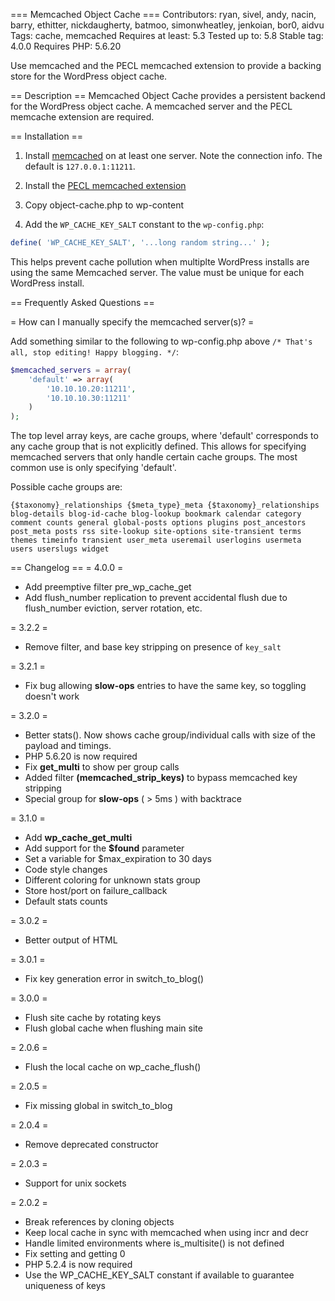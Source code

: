 === Memcached Object Cache ===
Contributors: ryan, sivel, andy, nacin, barry, ethitter, nickdaugherty, batmoo, simonwheatley, jenkoian, bor0, aidvu
Tags: cache, memcached
Requires at least: 5.3
Tested up to: 5.8
Stable tag: 4.0.0
Requires PHP: 5.6.20

Use memcached and the PECL memcached extension to provide a backing store for the WordPress object cache.

== Description ==
Memcached Object Cache provides a persistent backend for the WordPress object cache. A memcached server and the PECL memcache extension are required.

== Installation ==
1. Install [memcached](http://danga.com/memcached) on at least one server. Note the connection info. The default is `127.0.0.1:11211`.

1. Install the [PECL memcached extension](http://pecl.php.net/package/memcached)

1. Copy object-cache.php to wp-content

1. Add the `WP_CACHE_KEY_SALT` constant to the `wp-config.php`:

```php
define( 'WP_CACHE_KEY_SALT', '...long random string...' );
```

This helps prevent cache pollution when multiplte WordPress installs are using the same Memcached server. The value must be unique for each WordPress install.

== Frequently Asked Questions ==

= How can I manually specify the memcached server(s)? =

Add something similar to the following to wp-config.php above `/* That's all, stop editing! Happy blogging. */`:

```php
$memcached_servers = array(
    'default' => array(
        '10.10.10.20:11211',
        '10.10.10.30:11211'
    )
);
```

The top level array keys, are cache groups, where 'default' corresponds to any cache group that is not explicitly defined. This allows for specifying memcached servers that only handle certain cache groups. The most common use is only specifying 'default'.

Possible cache groups are:

`
{$taxonomy}_relationships
{$meta_type}_meta
{$taxonomy}_relationships
blog-details
blog-id-cache
blog-lookup
bookmark
calendar
category
comment
counts
general
global-posts
options
plugins
post_ancestors
post_meta
posts
rss
site-lookup
site-options
site-transient
terms
themes
timeinfo
transient
user_meta
useremail
userlogins
usermeta
users
userslugs
widget
`

== Changelog ==
= 4.0.0 =
* Add preemptive filter pre_wp_cache_get
* Add flush_number replication to prevent accidental flush due to flush_number eviction, server rotation, etc.

= 3.2.2 =
* Remove filter, and base key stripping on presence of `key_salt`

= 3.2.1 =
* Fix bug allowing **slow-ops** entries to have the same key, so toggling doesn't work

= 3.2.0 =
* Better stats(). Now shows cache group/individual calls with size of the payload and timings.
* PHP 5.6.20 is now required
* Fix **get_multi** to show per group calls
* Added filter **(memcached_strip_keys)** to bypass memcached key stripping
* Special group for **slow-ops** ( > 5ms ) with backtrace

= 3.1.0 =
* Add **wp_cache_get_multi**
* Add support for the **$found** parameter
* Set a variable for $max_expiration to 30 days
* Code style changes
* Different coloring for unknown stats group
* Store host/port on failure_callback
* Default stats counts

= 3.0.2 =
* Better output of HTML

= 3.0.1 =
* Fix key generation error in switch_to_blog()

= 3.0.0 =
* Flush site cache by rotating keys
* Flush global cache when flushing main site

= 2.0.6 =
* Flush the local cache on wp_cache_flush()

= 2.0.5 =
* Fix missing global in switch_to_blog

= 2.0.4 =
* Remove deprecated constructor

= 2.0.3 =
* Support for unix sockets

= 2.0.2 =
* Break references by cloning objects
* Keep local cache in sync with memcached when using incr and decr
* Handle limited environments where is_multisite() is not defined
* Fix setting and getting 0
* PHP 5.2.4 is now required
* Use the WP_CACHE_KEY_SALT constant if available to guarantee uniqueness of keys
